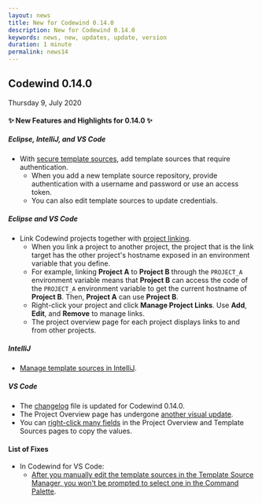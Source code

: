 ```yaml
---
layout: news
title: New for Codewind 0.14.0
description: New for Codewind 0.14.0
keywords: news, new, updates, update, version
duration: 1 minute
permalink: news14
---
```


## Codewind 0.14.0
Thursday 9, July 2020

#### ✨ New Features and Highlights for 0.14.0 ✨

##### Eclipse, IntelliJ, and VS Code
- With [secure template sources](https://github.com/eclipse/codewind/issues/2647), add template sources that require authentication.
  - When you add a new template source repository, provide authentication with a username and password or use an access token.
  - You can also edit template sources to update credentials.

##### Eclipse and VS Code
- Link Codewind projects together with [project linking](https://github.com/eclipse/codewind/issues/2852).
  - When you link a project to another project, the project that is the link target has the other project's hostname exposed in an environment variable that you define.
  - For example, linking **Project A** to **Project B** through the `PROJECT_A` environment variable means that **Project B** can access the code of the `PROJECT_A` environment variable to get the current hostname of **Project B**. Then, **Project A** can use **Project B**.
  - Right-click your project and click **Manage Project Links**. Use **Add**, **Edit**, and **Remove** to manage links.
  - The project overview page for each project displays links to and from other projects.

##### IntelliJ
- [Manage template sources in IntelliJ](https://github.com/eclipse/codewind/issues/985).

##### VS Code
- The [changelog](https://github.com/eclipse/codewind-vscode/wiki/Changelog#0140-july-2020) file is updated for Codewind 0.14.0. 
- The Project Overview page has undergone [another visual update](https://github.com/eclipse/codewind-vscode/pull/620).
- You can [right-click many fields](https://github.com/eclipse/codewind/issues/1153) in the Project Overview and Template Sources pages to copy the values.

#### List of Fixes
- In Codewind for VS Code:
    - [After you manually edit the template sources in the Template Source Manager, you won't be prompted to select one in the Command Palette](https://github.com/eclipse/codewind/issues/3165).